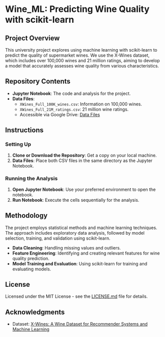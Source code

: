 # Wine_ML: Predicting Wine Quality with scikit-learn

## Project Overview

This university project explores using machine learning with scikit-learn to predict the quality of supermarket wines. We use the X-Wines dataset, which includes over 100,000 wines and 21 million ratings, aiming to develop a model that accurately assesses wine quality from various characteristics.

## Repository Contents

- **Jupyter Notebook**: The code and analysis for the project.
- **Data Files**:
  - `XWines_Full_100K_wines.csv`: Information on 100,000 wines.
  - `XWines_Full_21M_ratings.csv`: 21 million wine ratings.
  - Accessible via Google Drive: [Data Files](https://drive.google.com/drive/folders/1vfkfa5deOSsNf3dN2R7xrWWgVXUqD1-k)

## Instructions

### Setting Up

1. **Clone or Download the Repository**: Get a copy on your local machine.
2. **Data Files**: Place both CSV files in the same directory as the Jupyter Notebook.

### Running the Analysis

1. **Open Jupyter Notebook**: Use your preferred environment to open the notebook.
2. **Run Notebook**: Execute the cells sequentially for the analysis.

## Methodology

The project employs statistical methods and machine learning techniques. The approach includes exploratory data analysis, followed by model selection, training, and validation using scikit-learn.

- **Data Cleaning**: Handling missing values and outliers.
- **Feature Engineering**: Identifying and creating relevant features for wine quality prediction.
- **Model Training and Evaluation**: Using scikit-learn for training and evaluating models.

## License

Licensed under the MIT License - see the [LICENSE.md](LICENSE.md) file for details.

## Acknowledgments

- Dataset: [X-Wines: A Wine Dataset for Recommender Systems and Machine Learning](https://www.mdpi.com/2504-2289/7/1/20)
